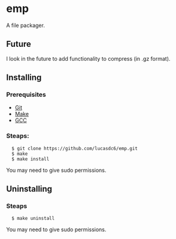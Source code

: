 # emp
A file packager.

## Future
I look in the future to add functionality to compress (in .gz format).

## Installing

### Prerequisites
- [Git](https://git-scm.com/)
- [Make](https://www.gnu.org/software/make/)
- [GCC](https://www.gnu.org/software/gcc/)

### Steaps:
```
  $ git clone https://github.com/lucasdc6/emp.git
  $ make
  $ make install
```
You may need to give sudo permissions.
## Uninstalling

### Steaps
```
  $ make uninstall
```
You may need to give sudo permissions.
